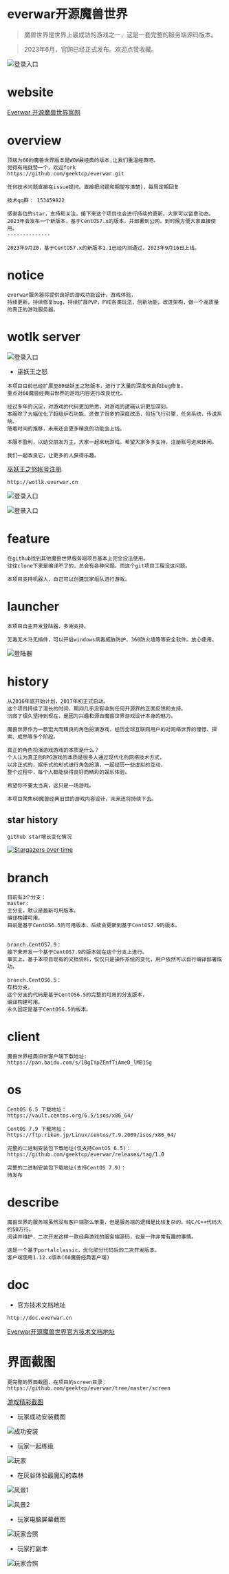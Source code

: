 everwar开源魔兽世界
==============================
> 魔兽世界是世界上最成功的游戏之一，这是一套完整的服务端源码版本。

> 2023年6月，官网已经正式发布。欢迎点赞收藏。

![登录入口](https://github.com/geektcp/everwar/blob/master/screen/door.png)

# website
<a href="http://everwar.cn" target="_blank">Everwar 开源魔兽世界官网</a>
<br/>

# overview

```
顶级为60的魔兽世界版本是WOW最经典的版本,让我们重温经典吧。
觉得有用就赞一个，欢迎fork
https://github.com/geektcp/everwar.git

任何技术问题直接在issue提问。直接把问题和期望写清楚)，每周定期回复

技术qq群： 153459822
```

```
感谢各位的star，支持和关注，接下来这个项目也会进行持续的更新，大家可以留意动态。
2023年会发布一个新版本，基于CentOS7.x的版本，并部署到公网，到时候方便大家直接使用。
--------------

2023年9月20，基于CentOS7.x的新版本1.1已经内测通过，2023年9月16日上线。
```

# notice
```
everwar服务器将提供良好的游戏功能设计，游戏体验，
持续更新，持续修复bug，持续扩展PVP，PVE各类玩法，创新功能，改进架构，做一个高质量的真正的游戏服务器。

```
# wotlk server

![登录入口](https://github.com/geektcp/everwar/blob/master/screen/37.png)

- 巫妖王之怒
```
本项目目前已经扩展至80巫妖王之怒版本，进行了大量的深度改良和bug修复。
重点对60魔兽经典旧世界的游戏内容进行改良优化。

经过多年的沉淀，对游戏的代码更加熟悉，对游戏的逻辑认识更加深刻。
本服除了大幅优化了超级炉石功能，还做了很多的深度改造，包括飞行引擎，任务系统，传送系统。
随着时间的推移，未来还会更多精良的功能会上线。

本服不盈利，以结交朋友为主，大家一起来玩游戏。希望大家多多支持，注册账号进来休闲。

我们一起改良它，让更多的人获得乐趣。

```
<a href="http://wotlk.everwar.cn/" target="_blank">巫妖王之怒帐号注册</a>
```
http://wotlk.everwar.cn
```

![登录入口](https://github.com/geektcp/everwar/blob/master/screen/26.png)

![登录入口](https://github.com/geektcp/everwar/blob/master/screen/player/6.png)


# feature
```
在github找到其他魔兽世界服务端项目基本上完全没法使用。
往往clone下来是编译不了的，总会有各种问题。而这个git项目工程没这问题。

本项目支持机器人，自己可以创建玩家组队进行游戏。
```

# launcher
```
本项目自主开发登陆器，多谢支持。

无毒无木马无插件，可以开启windows病毒威胁防护，360防火墙等等安全软件。放心使用。

```

![登陆器](https://github.com/geektcp/everwar/blob/master/screen/launcher/launcher-v0.4.png)

# history
```
从2016年底开始计划，2017年初正式启动。
这个项目持续了漫长的时间，期间几乎没有收到任何开源界的正面反馈和支持。
沉寂了很久坚持到现在，是因为兴趣和源自魔兽世界游戏设计本身的魅力。

魔兽世界作为一款宏大而精良的角色扮演游戏，经历全球互联网用户的对网络世界的憧憬、探索、成熟等多个阶段。

真正的角色扮演游戏游戏的本质是什么？
个人认为真正的RPG游戏的本质是很多人通过现代化的网络技术方式，
以非正式的，娱乐式的形式进行角色扮演，一起经历一些虚拟的互动，
整个过程中，每个人都能获得良好而精彩的娱乐体验。

希望你不要太当真，这只是一场游戏。

本项目聚焦60魔兽经典旧世的游戏内容设计，未来还将持续下去。

```

## star history
```
github star增长变化情况
```

[![Stargazers over time](https://starchart.cc/geektcp/everwar.svg)](https://starchart.cc/geektcp/everwar)

# branch
```
目前有3个分支：
master: 
主分支，默认是最新可用版本。
编译构建可用。
目前是基于CentOS6.5的可用版本，后续会更新到基于CentOS7.9的版本。


branch.CentOS7.9：
接下来开发一个基于CentOS7.9的版本就在这个分支上进行。
事实上，基于本项目现有的文档资料，仅仅只是操作系统的变化，用户依然可以自行编译部署成功。

branch.CentOS6.5：
存档分支，
这个分支的代码是基于CentOS6.5的完整的可用的分支版本，
编译构建可用。
永久固定是基于CentOS6.5的版本。
```

# client
```
魔兽世界经典旧世客户端下载地址:
https://pan.baidu.com/s/1BgIYpZEmfTiAmeD_lMB1Sg
```

# os
```
CentOS 6.5 下载地址：
https://vault.centos.org/6.5/isos/x86_64/

CentOS 7.9 下载地址：
https://ftp.riken.jp/Linux/centos/7.9.2009/isos/x86_64/

完整的二进制安装包下载地址(仅支持CentOS 6.5)：
https://github.com/geektcp/everwar/releases/tag/1.0

完整的二进制安装包下载地址(支持CentOS 7.9)：
待发布
```

# describe
```
魔兽世界的服务端虽然没有客户端那么笨重，但是服务端的逻辑是比较复杂的。纯C/C++代码大约50万行。
阅读并维护，二次开发这样一款经典游戏的服务端源码，也是一件非常有趣的事情。

这是一个基于portalclassic，优化部分代码后的二次开发版本。
客户端使用1.12.x版本(60魔兽经典客户端)
```

# doc

- 官方技术文档地址
```
http://doc.everwar.cn
```

<a href="http://doc.everwar.cn" target="_blank">Everwar开源魔兽世界官方技术文档地址</a>


# 界面截图
```
更完整的界面截图，在项目的screen目录：
https://github.com/geektcp/everwar/tree/master/screen
```

<a href="https://github.com/geektcp/everwar/tree/master/screen" target="_blank">游戏精彩截图</a>

- 玩家成功安装截图

![成功安装](https://github.com/geektcp/everwar/blob/master/screen/deploy/7.png)


- 玩家一起练级

![玩家](https://github.com/geektcp/everwar/blob/master/screen/37.png)

- 在灰谷体验最魔幻的森林

![风景1](https://github.com/geektcp/everwar/blob/master/screen/43.png)


![风景2](https://github.com/geektcp/everwar/blob/master/screen/44.png)

- 玩家电脑屏幕截图

![玩家合照](https://github.com/geektcp/everwar/blob/master/screen/player/8.png)

- 玩家打副本

![玩家合照](https://github.com/geektcp/everwar/blob/master/screen/player/4.png)

